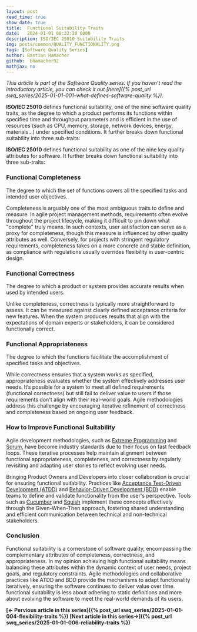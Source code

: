 ```yaml
---
layout: post
read_time: true
show_date: true
title:  Functional Suitability Traits
date:   2024-01-01 08:32:20 0000
description: ISO/IEC 25010 Suitability Traits
img: posts/common/QUALITY_FUNCTIONALITY.png 
tags: [Software Quality Series]
author: Bastian Hamacher
github:  bhamacher92
mathjax: no
---
```


*This article is part of the Software Quality series. If you haven’t read the introductory article, you can check it out [here]({% post_url swq_series/2025-01-01-001-what-defines-software-quality %}).*

**ISO/IEC 25010** defines functional suitability, one of the nine software quality traits, as 
the degree to which a product performs its functions within specified time and throughput parameters and is efficient in the use of resources (such as CPU, memory, storage, network devices, energy, materials...) under specified conditions.
It further breaks down functional suitability into three sub-traits: 

**ISO/IEC 25010** defines functional suitability as one of the nine key quality attributes for software. It further breaks down functional suitability into three sub-traits:

### Functional Completeness
The degree to which the set of functions covers all the specified tasks and intended user objectives.

Completeness is arguably one of the most ambiguous traits to define and measure. In agile project management methods, requirements often evolve throughout the project lifecycle, making it difficult to pin down what "complete" truly means. In such contexts, user satisfaction can serve as a proxy for completeness, though this measure is influenced by other quality attributes as well. Conversely, for projects with stringent regulatory requirements, completeness takes on a more concrete and stable definition, as compliance with regulations usually overrides flexibility in user-centric design.

### Functional Correctness
The degree to which a product or system provides accurate results when used by intended users.

Unlike completeness, correctness is typically more straightforward to assess. It can be measured against clearly defined acceptance criteria for new features. When the system produces results that align with the expectations of domain experts or stakeholders, it can be considered functionally correct.

### Functional Appropriateness
The degree to which the functions facilitate the accomplishment of specified tasks and objectives.

While correctness ensures that a system works as specified, appropriateness evaluates whether the system effectively addresses user needs. It’s possible for a system to meet all defined requirements (functional correctness) but still fail to deliver value to users if those requirements don't align with their real-world goals. Agile methodologies address this challenge by encouraging iterative refinement of correctness and completeness based on ongoing user feedback.

### How to Improve Functional Suitability
Agile development methodologies, such as [Extreme Programming](https://en.wikipedia.org/wiki/Extreme_programming) and [Scrum](https://de.wikipedia.org/wiki/Scrum), have become industry standards due to their focus on fast feedback loops. These iterative processes help maintain alignment between functional appropriateness, completeness, and correctness by regularly revisiting and adapting user stories to reflect evolving user needs.

Bringing Product Owners and Developers into closer collaboration is crucial for ensuring functional suitability. Practices like [Acceptance Test-Driven Development (ATDD)](https://en.wikipedia.org/wiki/Acceptance_test-driven_development) and [Behavior-Driven Development (BDD)](https://en.wikipedia.org/wiki/Behavior-driven_development) enable teams to define and validate functionality from the user's perspective. Tools such as [Cucumber](https://cucumber.io) and [Squish](https://www.qt.io/product/quality-assurance/squish) implement these concepts effectively through the Given-When-Then approach, fostering shared understanding and efficient communication between technical and non-technical stakeholders.

### Conclusion
Functional suitability is a cornerstone of software quality, encompassing the complementary attributes of completeness, correctness, and appropriateness. In my opinion achieving high functional suitability means balancing these attributes within the dynamic context of user needs, project goals, and regulatory constraints. Agile methodologies and collaborative practices like ATDD and BDD provide the mechanisms to adapt functionality iteratively, ensuring the software continues to deliver value over time.  functional suitability is less about adhering to static definitions and more about evolving the software to meet the real-world demands of its users. 


**[<- Pervious article in this series]({% post_url swq_series/2025-01-01-004-flexibility-traits %})**      **[Next article in this series->]({% post_url swq_series/2025-01-01-006-reliability-traits %})** 